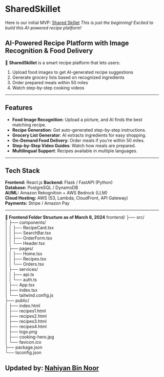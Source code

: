 # SharedSkillet
Here is our initial MVP: [Shared Skillet](https://SharedSkillet.com) 
*This is just the beginning! Excited to build this AI-powered recipe platform!* 


## AI-Powered Recipe Platform with Image Recognition & Food Delivery  

🚀 **SharedSkillet** is a smart recipe platform that lets users:  
1. Upload food images to get AI-generated recipe suggestions  
2. Generate grocery lists based on recognized ingredients  
3. Order prepared meals within 50 miles  
4. Watch step-by-step cooking videos  

---

##  Features
-  **Food Image Recognition**: Upload a picture, and AI finds the best matching recipe.
-  **Recipe Generation**: Get auto-generated step-by-step instructions.
-  **Grocery List Generator**: AI extracts ingredients for easy shopping.
-  **On-Demand Food Delivery**: Order meals if you’re within 50 miles.
-  **Step-by-Step Video Guides**: Watch how meals are prepared.
-  **Multilingual Support**: Recipes available in multiple languages.

---

## Tech Stack
**Frontend:** React.js 
**Backend:** Flask / FastAPI (Python)  
**Database:** PostgreSQL / DynamoDB  
**AI/ML:** Amazon Rekognition + AWS Bedrock (LLM)  
**Cloud Hosting:** AWS (S3, Lambda, CloudFront, API Gateway)  
**Payments:** Stripe / Amazon Pay  

---

**📂 Frontend Folder Structure as of March 8, 2024**
frontend/
├── src/                    
│   ├── components/         
│   │   ├── RecipeCard.tsx  
│   │   ├── SearchBar.tsx   
│   │   ├── OrderForm.tsx   
│   │   └── Header.tsx      
│   ├── pages/              
│   │   ├── Home.tsx        
│   │   ├── Recipes.tsx     
│   │   └── Orders.tsx      
│   ├── services/           
│   │   ├── api.ts          
│   │   └── auth.ts         
│   ├── App.tsx             
│   ├── index.tsx           
│   └── tailwind.config.js  
├── public/                 
│   ├── index.html          
│   ├── recipes1.html       
│   ├── recipes2.html       
│   ├── recipes3.html       
│   ├── recipes4.html      
│   ├── logo.png            
│   ├── cooking-hero.jpg    
│   └── favicon.ico         
├── package.json            
└── tsconfig.json           


Updated by: [Nahiyan Bin Noor](https://github.com/Nahiyan140212)
- 